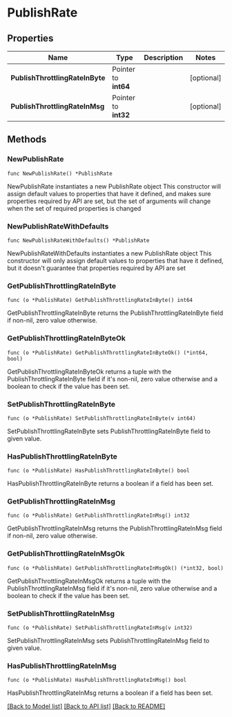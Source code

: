 # PublishRate

## Properties

Name | Type | Description | Notes
------------ | ------------- | ------------- | -------------
**PublishThrottlingRateInByte** | Pointer to **int64** |  | [optional] 
**PublishThrottlingRateInMsg** | Pointer to **int32** |  | [optional] 

## Methods

### NewPublishRate

`func NewPublishRate() *PublishRate`

NewPublishRate instantiates a new PublishRate object
This constructor will assign default values to properties that have it defined,
and makes sure properties required by API are set, but the set of arguments
will change when the set of required properties is changed

### NewPublishRateWithDefaults

`func NewPublishRateWithDefaults() *PublishRate`

NewPublishRateWithDefaults instantiates a new PublishRate object
This constructor will only assign default values to properties that have it defined,
but it doesn't guarantee that properties required by API are set

### GetPublishThrottlingRateInByte

`func (o *PublishRate) GetPublishThrottlingRateInByte() int64`

GetPublishThrottlingRateInByte returns the PublishThrottlingRateInByte field if non-nil, zero value otherwise.

### GetPublishThrottlingRateInByteOk

`func (o *PublishRate) GetPublishThrottlingRateInByteOk() (*int64, bool)`

GetPublishThrottlingRateInByteOk returns a tuple with the PublishThrottlingRateInByte field if it's non-nil, zero value otherwise
and a boolean to check if the value has been set.

### SetPublishThrottlingRateInByte

`func (o *PublishRate) SetPublishThrottlingRateInByte(v int64)`

SetPublishThrottlingRateInByte sets PublishThrottlingRateInByte field to given value.

### HasPublishThrottlingRateInByte

`func (o *PublishRate) HasPublishThrottlingRateInByte() bool`

HasPublishThrottlingRateInByte returns a boolean if a field has been set.

### GetPublishThrottlingRateInMsg

`func (o *PublishRate) GetPublishThrottlingRateInMsg() int32`

GetPublishThrottlingRateInMsg returns the PublishThrottlingRateInMsg field if non-nil, zero value otherwise.

### GetPublishThrottlingRateInMsgOk

`func (o *PublishRate) GetPublishThrottlingRateInMsgOk() (*int32, bool)`

GetPublishThrottlingRateInMsgOk returns a tuple with the PublishThrottlingRateInMsg field if it's non-nil, zero value otherwise
and a boolean to check if the value has been set.

### SetPublishThrottlingRateInMsg

`func (o *PublishRate) SetPublishThrottlingRateInMsg(v int32)`

SetPublishThrottlingRateInMsg sets PublishThrottlingRateInMsg field to given value.

### HasPublishThrottlingRateInMsg

`func (o *PublishRate) HasPublishThrottlingRateInMsg() bool`

HasPublishThrottlingRateInMsg returns a boolean if a field has been set.


[[Back to Model list]](../README.md#documentation-for-models) [[Back to API list]](../README.md#documentation-for-api-endpoints) [[Back to README]](../README.md)


